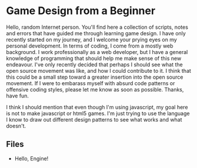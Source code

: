 # Game Design from a Beginner

Hello, random Internet person. You'll find here a collection of scripts, notes and errors that have guided me through learning game design. I have only recently started on my journey, and I welcome your prying eyes on my personal development. In terms of coding, I come from a mostly web background. I work professionally as a web developer, but I have a general knowledge of programming that should help me make sense of this new endeavour. I've only recently decided that perhaps I should see what the open source movement was like, and how I could contribute to it. I think that this could be a small step toward a greater insertion into the open source movement. If I were to embarass myself with absurd code patterns or offensive coding styles, please let me know as soon as possible. Thanks, have fun.

I think I should mention that even though I'm using javascript, my goal here is not to make javascript or html5 games. I'm just trying to use the language I know to draw out different design patterns to see what works and what doesn't.

## Files

* Hello, Engine!